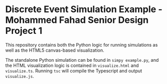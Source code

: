 # Discrete Event Simulation Example - Mohammed Fahad Senior Design Project 1

This repository contains both the Python logic for running
simulations as well as the HTML5 canvas-based visualization.

The standalone Python simulation can be found in `simpy example.py`,
and the HTML visualization logic is contained in `visualize.html`
and `visualize.ts`. Running `tsc` will compile the Typescript and
output `visualize.js`.
